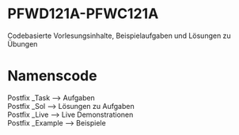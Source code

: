 # PFWD121A-PFWC121A

Codebasierte Vorlesungsinhalte, Beispielaufgaben und Lösungen zu Übungen

# Namenscode

Postfix _Task    --> Aufgaben<br/>
Postfix _Sol     --> Lösungen zu Aufgaben<br/>
Postfix _Live    --> Live Demonstrationen<br/>
Postfix _Example --> Beispiele<br/>
